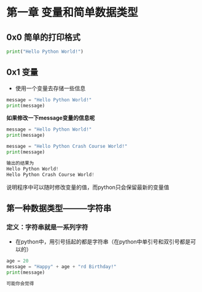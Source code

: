 # 第一章 变量和简单数据类型
                  
## 0x0 简单的打印格式
```python
print("Hello Python World!")
```
## 0x1 变量
* 使用一个变量去存储一些信息    
```python
message = "Hello Python World!"
print(message)
```
**如果修改一下message变量的信息呢**
```python
message = "Hello Python World!"
print(message)

message = "Hello Python Crash Course World!"
print(message)
```
```python
输出的结果为 
Hello Python World!
Hello Python Crash Course World!
```
说明程序中可以随时修改变量的值，而python只会保留最新的变量值          

## 第一种数据类型———字符串
### 定义：字符串就是一系列字符
* 在python中，用引号括起的都是字符串（在python中单引号和双引号都是可以的）
```python
age = 20
message = "Happy" + age + "rd Birthday!"
print(message)

可能你会觉得
```






